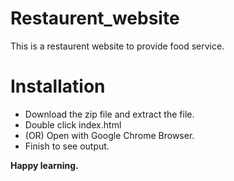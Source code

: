 # Restaurent_website

This is a restaurent website to provide food service.

# Installation

* Download the zip file and extract the file.
* Double click index.html
* (OR) Open with Google Chrome Browser.
* Finish to see output.

<strong>Happy learning.</strong>
